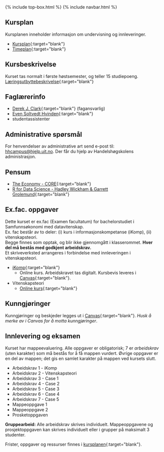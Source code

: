 {% include top-box.html %} <!-- Kode for å inkludere boksen på toppen av siden. Se _config.yml for å gjøre endringer. -->
{% include navbar.html %} <!-- Kode for navigasjonsmeny. Se navbar.html for å gjøre endringer. -->
<!-- Gjør endringer under her -->


## Kursplan  

Kursplanen inneholder informasjon om undervisning og innleveringer.  

- [Kursplan](kursplan.md){:target="blank"}  
- [Timeplan](https://timeplan.uit.no/emne_timeplan.php?sem=22h&module[]=SOK-1004-1){:target="blank"}


## Kursbeskrivelse 

Kurset tas normalt i første høstsemester, og teller 15 studiepoeng.  
[Læringsutbyttebeskrivelse](https://uit.no/utdanning/emner/emne/766159/sok-1004){:target="blank"}

## Faglærerinfo  

- [Derek J. Clark](https://uit.no/ansatte/derek.clark){:target="blank"} (fagansvarlig)
- [Even Soltvedt Hvinden](https://uit.no/ansatte/even.c.hvinden){:target="blank"} 
- studentassistenter
   

## Administrative spørsmål

For henvendelser av administrative art send e-post til: <hhcampus@hjelp.uit.no>. Der får du hjelp av Handelshøgskolens administrasjon.


## Pensum  

- [The Economy - CORE](https://www.core-econ.org/the-economy/book/text/0-3-contents.html){:target="blank"}
- [R for Data Science - Hadley Wickham & Garrett Grolemund](https://r4ds.had.co.nz/){:target="blank"}

## Ex.fac. oppgaver  
Dette kurset er ex.fac (Examen facultatum) for bachelorstudiet i Samfunnsøkonomi med datavitenskap.  
Ex. fac består av to deler: (i) kurs i informasjonskompetanse (iKomp), (ii) vitenskapsteori.  
Begge finnes som opptak, og blir ikke gjennomgått i klasserommet. **Hver del må bestås med godkjent arbeidskrav.**     
Et skriveverksted arrangeres i forbindelse med innleveringen i vitenskapsteori.


- [iKomp](https://result.uit.no/ikomp/){:target="blank"}
  - Online kurs. Arbeidskravet tas digitalt. Kursbevis leveres i [Canvas](https://uit.instructure.com/courses/26950/assignments){:target="blank"}.
- Vitenskapsteori
  - [Online kurs](https://uit.instructure.com/courses/26950/files/folder/Last%20opp%20medie?){:target="blank"} 

## Kunngjøringer  

Kunngjøringer og beskjeder legges ut i [Canvas](https://uit.instructure.com/courses/26950){:target="blank"}. *Husk å merke av i Canvas for å motta kunngjøringer*.


## Innlevering og eksamen  

Kurset har mappeevaluering. Alle oppgaver er obligatorisk; 7 er _arbeidskrav_ (uten karakter) som må bestås for å få mappen vurdert. Øvrige oppgaver er en del av mappen; det gis en samlet karakter på mappen ved kursets slutt.

- Arbeidskrav 1 - iKomp
- Arbeidskrav 2 - Vitenskapsteori
- Arbeidskrav 3 - Case 1
- Arbeidskrav 4 - Case 2
- Arbeidskrav 5 - Case 3
- Arbeidskrav 6 - Case 4
- Arbeidskrav 7 - Case 5
- Mappeoppgave 1
- Mappeoppgave 2
- Prosketoppgaven

**Gruppearbeid:** Alle arbeidskrav skrives individuelt. Mappeoppgavene og prosjektoppgaven kan skrives individuelt eller i grupper på maksimalt 3 studenter.

Frister, oppgaver og ressurser finnes i [kursplanen](kursplan.md){:target="blank"}.    
